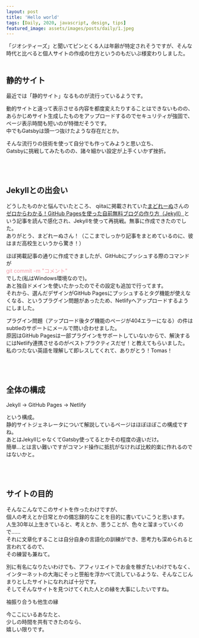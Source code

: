 ```yaml
---
layout: post
title: 'Hello world'
tags: [Daily, 2020, javascript, design, tips]
featured_image: assets/images/posts/daily/1.jpeg
---
```


「ジオシティーズ」と聞いてピンとくる人は年齢が特定されそうですが、そんな時代と比べると個人サイトの作成の仕方というのもだいぶ様変わりしました。 
<br>
<br>

## 静的サイト

最近では「静的サイト」なるものが流行っているようです。  

動的サイトと違って表示させる内容を都度変えたりすることはできないものの、  
あらかじめサイト生成したものをアップロードするのでセキュリティが強固で、  
ページ表示時間も短いのが特徴だそうです。  
中でもGatsbyは頭一つ抜けたような存在だとか。  

そんな流行りの技術を使って自分でも作ってみようと思い立ち、  
Gatsbyに挑戦してみたものの、諸々細かい設定が上手くいかず挫折。  
<br>
<br>
<br>

## Jekyllとの出会い

どうしたものかと悩んでいたところ、
qiitaに掲載されていた[まどれーぬ](https://madoreenu.github.io/2020/05/11/yurufuwa)さんの[ゼロからわかる！GitHub Pagesを使った自前無料ブログの作り方（Jekyll）](https://qiita.com/madoreenu/items/b47833bf785562c77819)という記事を読んで感化され、Jekyllを使って再挑戦。無事に作成できたのでした。    
ありがとう、まどれーぬさん！（ここまでしっかり記事をまとめているのに、彼はまだ高校生というから驚き！）    

ほぼ掲載記事の通りに作成できましたが、GitHubにプッシュする際のコマンドが  
<font color="#f19ca7">git commit -m "コメント"</font><br>
でした(私はWindows環境なので)。  
あと独自ドメインを使いたかったのでその設定も追加で行ってます。  
それから、選んだデザインがGitHub Pagesにプッシュするとタグ機能が使えなくなる、というプラグイン問題があったため、Netlifyへアップロードするようにしました。  


プラグイン問題（アップロード後タグ機能のページが404エラーになる）の件はsubtleのサポートにメールで問い合わせました。  
原因はGitHub Pagesは一部プラグインをサポートしていないからで、解決するにはNetlify連携させるのがベストプラクティスだぜ！と教えてもらいました。  
私のつたない英語を理解して即レスしてくれて、ありがとう！Tomas！  
<br>
<br>
<br>

## 全体の構成

Jekyll → GitHub Pages → Netlify  

という構成。  
静的サイトジェネレータについて解説しているページはほぼほぼこの構成ですね。  
あとはJekyllじゃなくてGatsby使ってるとかその程度の違いだけ。  
簡単…とは言い難いですがコマンド操作に抵抗がなければ比較的楽に作れるのではないかと。  
<br>
<br>
<br>

## サイトの目的

そんなこんなでこのサイトを作ったわけですが、  
個人の考えとか日常とかの備忘録的なことを目的に書いていこうと思います。  
人生30年以上生きていると、考えとか、思うことが、色々と溜まっていくので……  
それに文章化することは自分自身の言語化の訓練ができ、思考力も深められると言われてるので、  
その練習も兼ねて。  

別に有名になりたいわけでも、アフィリエイトでお金を稼ぎたいわけでもなく、インターネットの大海にそっと笹船を浮かべて流しているような、そんなこじんまりとしたサイトになれれば十分です。  
そしてそんなサイトを見つけてくれた人との縁を大事にしたいですね。

袖振り合うも他生の縁  

今ここにいるあなたと、  
少しの時間を共有できたのなら、  
嬉しい限りです。  
<br>
<br>
<br>